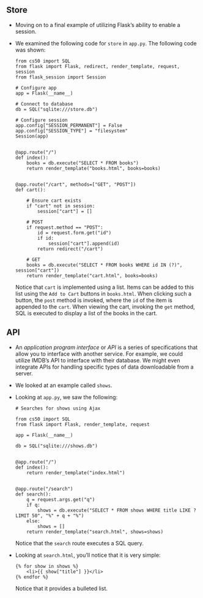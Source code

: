 
Store
-----

*   Moving on to a final example of utilizing Flask’s ability to enable a session.
*   We examined the following code for `store` in `app.py`. The following code was shown:
    
        from cs50 import SQL
        from flask import Flask, redirect, render_template, request, session
        from flask_session import Session
        
        # Configure app
        app = Flask(__name__)
        
        # Connect to database
        db = SQL("sqlite:///store.db")
        
        # Configure session
        app.config["SESSION_PERMANENT"] = False
        app.config["SESSION_TYPE"] = "filesystem"
        Session(app)
        
        
        @app.route("/")
        def index():
            books = db.execute("SELECT * FROM books")
            return render_template("books.html", books=books)
        
        
        @app.route("/cart", methods=["GET", "POST"])
        def cart():
        
            # Ensure cart exists
            if "cart" not in session:
                session["cart"] = []
        
            # POST
            if request.method == "POST":
                id = request.form.get("id")
                if id:
                    session["cart"].append(id)
                return redirect("/cart")
        
            # GET
            books = db.execute("SELECT * FROM books WHERE id IN (?)", session["cart"])
            return render_template("cart.html", books=books)
        
    
    Notice that `cart` is implemented using a list. Items can be added to this list using the `Add to Cart` buttons in `books.html`. When clicking such a button, the `post` method is invoked, where the `id` of the item is appended to the `cart`. When viewing the cart, invoking the `get` method, SQL is executed to display a list of the books in the cart.
    

API
---

*   An _application program interface_ or _API_ is a series of specifications that allow you to interface with another service. For example, we could utilize IMDB’s API to interface with their database. We might even integrate APIs for handling specific types of data downloadable from a server.
*   We looked at an example called `shows`.
*   Looking at `app.py`, we saw the following:
    
        # Searches for shows using Ajax
        
        from cs50 import SQL
        from flask import Flask, render_template, request
        
        app = Flask(__name__)
        
        db = SQL("sqlite:///shows.db")
        
        
        @app.route("/")
        def index():
            return render_template("index.html")
        
        
        @app.route("/search")
        def search():
            q = request.args.get("q")
            if q:
                shows = db.execute("SELECT * FROM shows WHERE title LIKE ? LIMIT 50", "%" + q + "%")
            else:
                shows = []
            return render_template("search.html", shows=shows)
        
    
    Notice that the `search` route executes a SQL query.
    
*   Looking at `search.html`, you’ll notice that it is very simple:
    
        {% for show in shows %}
            <li>{{ show["title"] }}</li>
        {% endfor %}
        
    
    Notice that it provides a bulleted list.
    